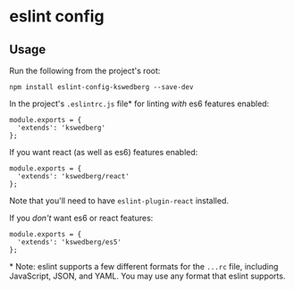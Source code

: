 # eslint config

## Usage

Run the following from the project's root:

`npm install eslint-config-kswedberg --save-dev`

In the project's `.eslintrc.js` file* for linting _with_ es6 features enabled:

```
module.exports = {
  'extends': 'kswedberg'
};
```

If you want react (as well as es6) features enabled:

```
module.exports = {
  'extends': 'kswedberg/react'
};
```
Note that you'll need to have `eslint-plugin-react` installed.

If you _don't_ want es6 or react features:

```
module.exports = {
  'extends': 'kswedberg/es5'
};
```

\* Note: eslint supports a few different formats for the `...rc` file, including JavaScript, JSON, and YAML. You may use any format that eslint supports.
